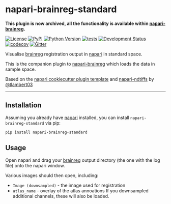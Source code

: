 # napari-brainreg-standard

**This plugin is now archived, all the functionality is available within [napari-brainreg](https://github.com/brainglobe/napari-brainreg).**

[![License](https://img.shields.io/pypi/l/napari-brainreg-standard.svg?color=green)](https://github.com/brainglobe/napari-brainreg-standard/raw/master/LICENSE)
[![PyPI](https://img.shields.io/pypi/v/napari-brainreg-standard.svg?color=green)](https://pypi.org/project/napari-brainreg-standard)
[![Python Version](https://img.shields.io/pypi/pyversions/napari-brainreg-standard.svg?color=green)](https://python.org)
[![tests](https://github.com/brainglobe/napari-brainreg-standard/workflows/tests/badge.svg)](https://github.com/brainglobe/napari-brainreg-standard/actions)
[![Development Status](https://img.shields.io/pypi/status/napari-brainreg-standard.svg)](https://github.com/brainglobe/napari-brainreg-standard)
[![codecov](https://codecov.io/gh/brainglobe/napari-brainreg-standard/branch/master/graph/badge.svg)](https://codecov.io/gh/brainglobe/napari-brainreg-standard)
[![Gitter](https://badges.gitter.im/cellfinder/brainreg.svg)](https://gitter.im/cellfinder/brainreg?utm_source=badge&utm_medium=badge&utm_campaign=pr-badge)

Visualise [brainreg](https://github.com/brainglobe/brainreg) registration output in [napari](https://github.com/napari/napari) in standard space.

This is the companion plugin to [napari-brainreg](https://github.com/brainglobe/napari-brainreg) which loads the data in sample space.

Based on the [napari cookiecutter plugin template](https://github.com/napari/cookiecutter-napari-plugin) and [napari-ndtiffs](https://github.com/tlambert03/napari-ndtiffs) by [@tlambert03](https://github.com/tlambert03)

----------------------------------

## Installation
Assuming you already have [napari](https://github.com/napari/napari) installed, you can install `napari-brainreg-standard` via pip:

    pip install napari-brainreg-standard

## Usage
Open napari and drag your [brainreg](https://github.com/brainglobe/brainreg) output directory (the one with the log file) onto the napari window.
    
Various images should then open, including:
* `Image (downsampled)` - the image used for registration
* `atlas_name` - overlay of the atlas annoations
If you downsampled additional channels, these will also be loaded.

